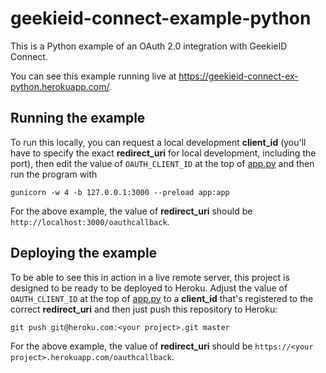 # geekieid-connect-example-python

This is a Python example of an OAuth 2.0 integration with GeekieID
Connect.

You can see this example running live at
https://geekieid-connect-ex-python.herokuapp.com/.

## Running the example

To run this locally, you can request a local development **client_id**
(you'll have to specify the exact **redirect_uri** for local
development, including the port), then edit the value of
`OAUTH_CLIENT_ID` at the top of [app.py][apppy] and then run the program
with

    gunicorn -w 4 -b 127.0.0.1:3000 --preload app:app

For the above example, the value of **redirect_uri** should be
`http://localhost:3000/oauthcallback`.

## Deploying the example

To be able to see this in action in a live remote server, this project
is designed to be ready to be deployed to Heroku. Adjust the value of
`OAUTH_CLIENT_ID` at the top of [app.py][apppy] to a **client_id**
that's registered to the correct **redirect_uri** and then just push
this repository to Heroku:

    git push git@heroku.com:<your project>.git master

For the above example, the value of **redirect_uri** should be
`https://<your project>.herokuapp.com/oauthcallback`.

[apppy]: https://github.com/projetoeureka/geekieid-connect-example-python/blob/master/app.py#L10
